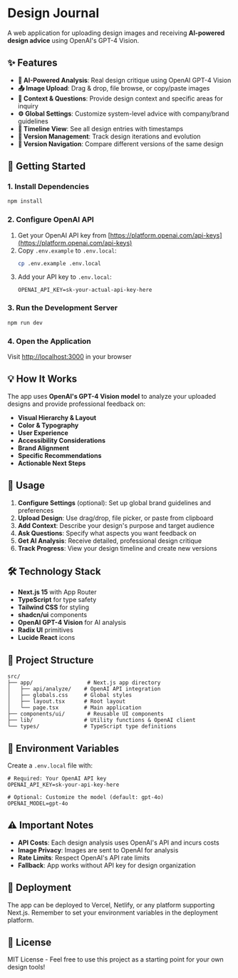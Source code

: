 # Design Journal

A web application for uploading design images and receiving **AI-powered design advice** using OpenAI's GPT-4 Vision.

## ✨ Features

- **🤖 AI-Powered Analysis**: Real design critique using OpenAI GPT-4 Vision
- **📤 Image Upload**: Drag & drop, file browse, or copy/paste images  
- **📝 Context & Questions**: Provide design context and specific areas for inquiry
- **⚙️ Global Settings**: Customize system-level advice with company/brand guidelines
- **📅 Timeline View**: See all design entries with timestamps
- **🔄 Version Management**: Track design iterations and evolution
- **👀 Version Navigation**: Compare different versions of the same design

## 🚀 Getting Started

### 1. Install Dependencies
```bash
npm install
```

### 2. Configure OpenAI API
1. Get your OpenAI API key from [https://platform.openai.com/api-keys](https://platform.openai.com/api-keys)
2. Copy `.env.example` to `.env.local`:
   ```bash
   cp .env.example .env.local
   ```
3. Add your API key to `.env.local`:
   ```env
   OPENAI_API_KEY=sk-your-actual-api-key-here
   ```

### 3. Run the Development Server
```bash
npm run dev
```

### 4. Open the Application
Visit [http://localhost:3000](http://localhost:3000) in your browser

## 💡 How It Works

The app uses **OpenAI's GPT-4 Vision model** to analyze your uploaded designs and provide professional feedback on:

- **Visual Hierarchy & Layout**
- **Color & Typography** 
- **User Experience**
- **Accessibility Considerations**
- **Brand Alignment**
- **Specific Recommendations**
- **Actionable Next Steps**

## 🎯 Usage

1. **Configure Settings** (optional): Set up global brand guidelines and preferences
2. **Upload Design**: Use drag/drop, file picker, or paste from clipboard
3. **Add Context**: Describe your design's purpose and target audience  
4. **Ask Questions**: Specify what aspects you want feedback on
5. **Get AI Analysis**: Receive detailed, professional design critique
6. **Track Progress**: View your design timeline and create new versions

## 🛠 Technology Stack

- **Next.js 15** with App Router
- **TypeScript** for type safety
- **Tailwind CSS** for styling
- **shadcn/ui** components
- **OpenAI GPT-4 Vision** for AI analysis
- **Radix UI** primitives
- **Lucide React** icons

## 📁 Project Structure

```
src/
├── app/                 # Next.js app directory
│   ├── api/analyze/    # OpenAI API integration
│   ├── globals.css     # Global styles
│   ├── layout.tsx      # Root layout
│   └── page.tsx        # Main application
├── components/ui/       # Reusable UI components  
├── lib/                # Utility functions & OpenAI client
└── types/              # TypeScript type definitions
```

## 🔧 Environment Variables

Create a `.env.local` file with:

```env
# Required: Your OpenAI API key
OPENAI_API_KEY=sk-your-api-key-here

# Optional: Customize the model (default: gpt-4o)
OPENAI_MODEL=gpt-4o
```

## ⚠️ Important Notes

- **API Costs**: Each design analysis uses OpenAI's API and incurs costs
- **Image Privacy**: Images are sent to OpenAI for analysis
- **Rate Limits**: Respect OpenAI's API rate limits
- **Fallback**: App works without API key for design organization

## 🚀 Deployment

The app can be deployed to Vercel, Netlify, or any platform supporting Next.js. Remember to set your environment variables in the deployment platform.

## 📄 License

MIT License - Feel free to use this project as a starting point for your own design tools!